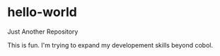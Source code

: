 # hello-world
Just Another Repository

This is fun.  I'm trying to expand my developement skills beyond cobol.
